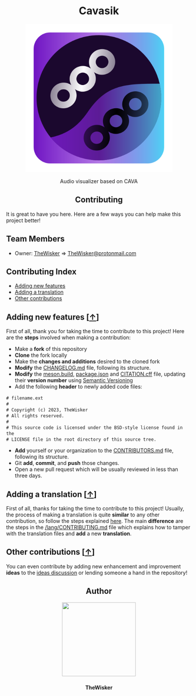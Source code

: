 <h1 align="center">Cavasik</h1>
<div align="center">
    <a href="https://github.com/TheWisker/Cavasik">
        <img width="400" src="./assets/icons/io.github.TheWisker.Cavasik.png">
    <a>
</div>
<p align="center">Audio visualizer based on CAVA</p>

<h2 align="center">Contributing</h2>

It is great to have you here. Here are a few ways you can help make this project better!

## Team Members

- Owner: [TheWisker](https://github.com/TheWisker) => TheWisker@protonmail.com

## Contributing Index

- [Adding new features][new-features-hook]
- [Adding a translation][translation-hook]
- [Other contributions][other-contributions-hook]

## Adding new features [[↑][index]]

First of all, thank you for taking the time to contribute to this project!
Here are the **steps** involved when making a contribution:

- Make a **fork** of this repository
- **Clone** the fork locally
- Make the **changes and additions** desired to the cloned fork
- **Modify** the [CHANGELOG.md][changelog] file, following its structure.
- **Modify** the [meson.build][meson], [package.json][packagejson] and [CITATION.cff][citation] file, updating their **version number** using [Semantic Versioning](https://semver.org/spec/v2.0.0.html)
- Add the following **header** to newly added code files:

```
# filename.ext
#
# Copyright (c) 2023, TheWisker
# All rights reserved.
#
# This source code is licensed under the BSD-style license found in the
# LICENSE file in the root directory of this source tree.
```

- **Add** yourself or your organization to the [CONTRIBUTORS.md][contributors] file, following its structure.
- Git **add**, **commit**, and **push** those changes.
- Open a new pull request which will be usually reviewed in less than three days.

## Adding a translation [[↑][index]]

First of all, thanks for taking the time to contribute to this project!
Usually, the process of making a translation is quite **similar** to any other contribution, so follow the steps explained [here][new-features-hook].
The main **difference** are the steps in the [/lang/CONTRIBUTING.md][lang-contributing] file which explains how to tamper with the translation files and **add** a new **translation**.

## Other contributions [[↑][index]]

You can even contribute by adding new enhancement and improvement **ideas** to the [ideas discussion][ideas-discussion] or lending someone a hand in the repository!

<h2 align="center">Author</h2>
<div align="center">
    <a href="https://github.com/TheWisker">
        <img width="200" height="200" src="./assets/profile.png"></img>
    </a>
</div>
<h4 align="center">TheWisker</h4>

[index]: https://github.com/TheWisker/Cavasik/blob/master/CONTRIBUTING.md#contributing-index
[changelog]: ./CHANGELOG.md
[meson]: ./meson.build
[packagejson]: ./package.json
[citation]: ./CITATION.cff
[contributors]: ./CONTRIBUTORS.md
[new-features-hook]: https://github.com/TheWisker/Cavasik/blob/master/CONTRIBUTING.md#adding-new-features-
[translation-hook]: https://github.com/TheWisker/Cavasik/blob/master/CONTRIBUTING.md#adding-a-translation-
[other-contributions-hook]: https://github.com/TheWisker/Cavasik/blob/master/CONTRIBUTING.md#other-contributions-
[lang-contributing]: ./lang/CONTRIBUTING.md
[ideas-discussion]: https://github.com/TheWisker/Cavasik/discussions/new?category=ideas